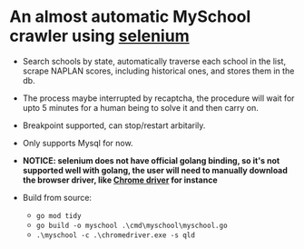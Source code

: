 # An almost automatic MySchool crawler using [selenium](https://www.selenium.dev/)

- Search schools by state, automatically traverse each school in the list, scrape NAPLAN scores, including historical ones, and stores them in the db.

- The process maybe interrupted by recaptcha, the procedure will wait for upto 5 minutes for a human being to solve it and then carry on.

- Breakpoint supported, can stop/restart arbitarily.

- Only supports Mysql for now.

- **NOTICE: selenium does not have official golang binding, so it's not supported well with golang, the user will need to manually download the browser driver, like [Chrome driver](https://chromedriver.chromium.org/downloads) for instance**

- Build from source:
  - `go mod tidy`
  - `go build -o myschool .\cmd\myschool\myschool.go`
  - `.\myschool -c .\chromedriver.exe -s qld`
